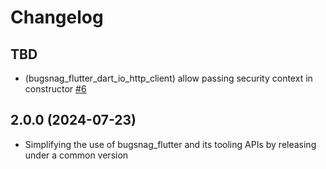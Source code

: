 # Changelog

## TBD

* (bugsnag_flutter_dart_io_http_client) allow passing security context in constructor [#6](https://github.com/bugsnag/bugsnag-flutter-common/pull/6)

## 2.0.0 (2024-07-23)

* Simplifying the use of bugsnag_flutter and its tooling APIs by releasing under a common version
